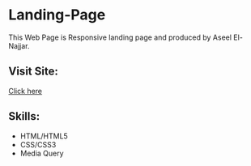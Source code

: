 # Landing-Page
This Web Page is Responsive landing page and produced by Aseel El-Najjar.
## Visit Site:
[Click here](https://aseelalnajar2001.github.io/Landing-Page/)
## Skills:
- HTML/HTML5
- CSS/CSS3
- Media Query

